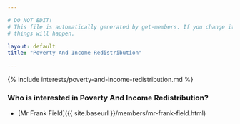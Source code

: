 ```yaml
---

# DO NOT EDIT!
# This file is automatically generated by get-members. If you change it, bad
# things will happen.

layout: default
title: "Poverty And Income Redistribution"

---
```


{% include interests/poverty-and-income-redistribution.md %}

### Who is interested in Poverty And Income Redistribution?


* [Mr Frank Field]({{ site.baseurl }}/members/mr-frank-field.html)
